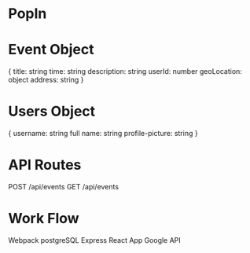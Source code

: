 <!-- Here is the schema for our Events and Users-->

# PopIn

# Event Object

{
title: string
time: string
description: string
userId: number
geoLocation: object 
address: string
}

# Users Object

<!-- Instagram API https://www.instagram.com/developer/endpoints/users/ -->

{
username: string
full name: string
profile-picture: string
}

# API Routes

POST /api/events
GET /api/events

# Work Flow

Webpack
postgreSQL
Express
React App
Google API


